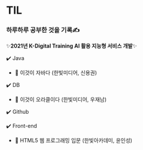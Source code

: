 # TIL

### 하루하루 공부한 것을 기록:writing_hand:

:sparkles:**2021년 K-Digital Training AI 활용 지능형 서비스 개발**:sparkles:

:heavy_check_mark: Java

- :book: 이것이 자바다 (한빛미디어, 신용권)

:heavy_check_mark: DB

- :book: 이것이 오라클이다 (한빛미디어, 우재남)

:heavy_check_mark: Github

:heavy_check_mark: Front-end

- :book: HTML5 웹 프로그래밍 입문 (한빛아카데미, 윤인성)
